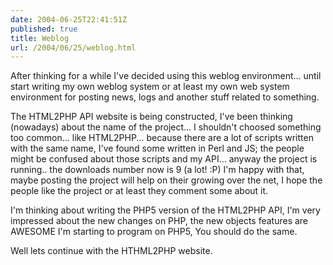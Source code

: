 ```yaml
---
date: 2004-06-25T22:41:51Z
published: true
title: Weblog
url: /2004/06/25/weblog.html
---
```


After thinking for a while I've decided using this weblog environment... until start writing my own weblog system or at least my own web system environment for posting news, logs and another stuff related to something.

The HTML2PHP API website is being constructed, I've been thinking (nowadays) about the name of the project... I shouldn't choosed something too common... like HTML2PHP... because there are a lot of scripts written with the same name, I've found some written in Perl and JS; the people might be confused about those scripts and my API... anyway the project is running.. the downloads number now is 9 (a lot! :P) I'm happy with that, maybe posting the project will help on their growing over the net, I hope the people like the project or at least they  comment some about it.

I'm thinking about writing the PHP5 version of the HTML2PHP API, I'm very impressed about the new changes on PHP, the new objects features are AWESOME I'm starting to program on PHP5, You should do the same.

Well lets continue with the HTHML2PHP website.
